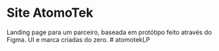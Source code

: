 <h1> Site AtomoTek </h1>
Landing page para um parceiro, baseada em protótipo feito através do Figma.
UI e marca criadas do zero.
#   a t o m o t e k L P  
 